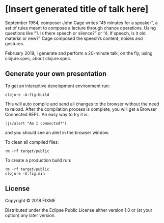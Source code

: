 # [Insert generated title of talk here]

September 1954, composer John Cage writes “45 minutes for a speaker”, a set of rules meant to compose a lecture through chance operations. Using questions like “1. Is there speech or silence?” or “4. If speech, is it old material or new?” Cage composed the speech’s content, noises and gestures.

February 2019, I generate and perform a 20-minute talk, on the fly, using clojure.spec, about clojure.spec.

## Generate your own presentation

To get an interactive development environment run:

    clojure -A:fig:build

This will auto compile and send all changes to the browser without the
need to reload. After the compilation process is complete, you will
get a Browser Connected REPL. An easy way to try it is:

    (js/alert "Am I connected?")

and you should see an alert in the browser window.

To clean all compiled files:

    rm -rf target/public

To create a production build run:

	rm -rf target/public
	clojure -A:fig:min

## License

Copyright © 2018 FIXME

Distributed under the Eclipse Public License either version 1.0 or (at your option) any later version.
